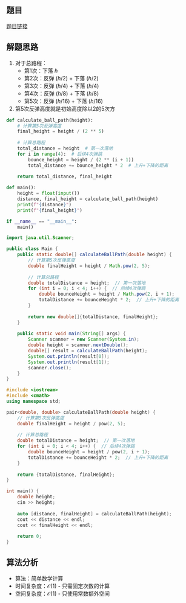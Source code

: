 ## 题目
[题目链接](https://www.nowcoder.com/practice/2f6f9339d151410583459847ecc98446?tpId=37&tqId=36862&sourceUrl=/exam/oj&channenl=wgithub&fromPut=wgithub)

## 解题思路
1. 对于总路程：
   - 第1次：下落 $h$
   - 第2次：反弹 $(h/2)$ + 下落 $(h/2)$
   - 第3次：反弹 $(h/4)$ + 下落 $(h/4)$
   - 第4次：反弹 $(h/8)$ + 下落 $(h/8)$
   - 第5次：反弹 $(h/16)$ + 下落 $(h/16)$
2. 第5次反弹高度就是初始高度除以2的5次方

``` python []
def calculate_ball_path(height):
    # 计算第5次反弹高度
    final_height = height / (2 ** 5)
    
    # 计算总路程
    total_distance = height  # 第一次落地
    for i in range(4):  # 后续4次弹跳
        bounce_height = height / (2 ** (i + 1))
        total_distance += bounce_height * 2  # 上升+下降的距离
        
    return total_distance, final_height

def main():
    height = float(input())
    distance, final_height = calculate_ball_path(height)
    print(f"{distance}")
    print(f"{final_height}")

if __name__ == "__main__":
    main()
```
```java []
import java.util.Scanner;

public class Main {
    public static double[] calculateBallPath(double height) {
        // 计算第5次反弹高度
        double finalHeight = height / Math.pow(2, 5);
        
        // 计算总路程
        double totalDistance = height;  // 第一次落地
        for (int i = 0; i < 4; i++) {  // 后续4次弹跳
            double bounceHeight = height / Math.pow(2, i + 1);
            totalDistance += bounceHeight * 2;  // 上升+下降的距离
        }
        
        return new double[]{totalDistance, finalHeight};
    }
    
    public static void main(String[] args) {
        Scanner scanner = new Scanner(System.in);
        double height = scanner.nextDouble();
        double[] result = calculateBallPath(height);
        System.out.println(result[0]);
        System.out.println(result[1]);
        scanner.close();
    }
}
```

```cpp []
#include <iostream>
#include <cmath>
using namespace std;

pair<double, double> calculateBallPath(double height) {
    // 计算第5次反弹高度
    double finalHeight = height / pow(2, 5);
    
    // 计算总路程
    double totalDistance = height;  // 第一次落地
    for (int i = 0; i < 4; i++) {  // 后续4次弹跳
        double bounceHeight = height / pow(2, i + 1);
        totalDistance += bounceHeight * 2;  // 上升+下降的距离
    }
    
    return {totalDistance, finalHeight};
}

int main() {
    double height;
    cin >> height;
    
    auto [distance, finalHeight] = calculateBallPath(height);
    cout << distance << endl;
    cout << finalHeight << endl;
    
    return 0;
}
```

## 算法分析
- 算法：简单数学计算
- 时间复杂度：$\mathcal{O}(1)$ - 只需固定次数的计算
- 空间复杂度：$\mathcal{O}(1)$ - 只使用常数额外空间
